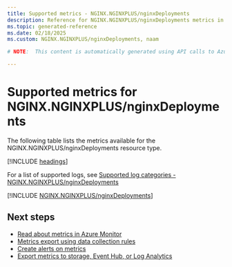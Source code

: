 ```yaml
---
title: Supported metrics - NGINX.NGINXPLUS/nginxDeployments
description: Reference for NGINX.NGINXPLUS/nginxDeployments metrics in Azure Monitor.
ms.topic: generated-reference
ms.date: 02/18/2025
ms.custom: NGINX.NGINXPLUS/nginxDeployments, naam

# NOTE:  This content is automatically generated using API calls to Azure. Any edits made on these files will be overwritten in the next run of the script. 

---
```


  
# Supported metrics for NGINX.NGINXPLUS/nginxDeployments
  
The following table lists the metrics available for the NGINX.NGINXPLUS/nginxDeployments resource type.  
  
  
[!INCLUDE [headings](~/reusable-content/ce-skilling/azure/includes/azure-monitor/reference/metrics/metrics-headings.md)]  
  
  
  
For a list of supported logs, see [Supported log categories - NGINX.NGINXPLUS/nginxDeployments](../supported-logs/nginx-nginxplus-nginxdeployments-logs.md)  
  
 

[!INCLUDE [NGINX.NGINXPLUS/nginxDeployments](~/reusable-content/ce-skilling/azure/includes/azure-monitor/reference/metrics/nginx-nginxplus-nginxdeployments-metrics-include.md)]  



## Next steps

- [Read about metrics in Azure Monitor](/azure/azure-monitor/data-platform)
- [Metrics export using data collection rules](/azure/azure-monitor/essentials/data-collection-metrics)
- [Create alerts on metrics](/azure/azure-monitor/alerts/alerts-overview)
- [Export metrics to storage, Event Hub, or Log Analytics](/azure/azure-monitor/essentials/platform-logs-overview)
